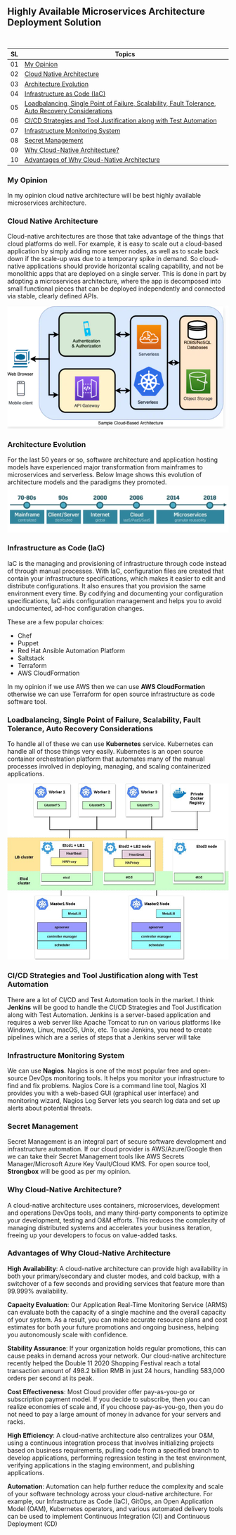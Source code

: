 ## <p align=left> Highly Available Microservices Architecture Deployment Solution <br> <br> </p> 

| **SL** | **Topics** |
| --- | --- |
| 01 | [My Opinion](#01) |
| 02 | [Cloud Native Architecture](#02) |
| 03 | [Architecture Evolution](#03) |
| 04 | [Infrastructure as Code (IaC)](#04)  |
| 05 | [Loadbalancing, Single Point of Failure, Scalability, Fault Tolerance, Auto Recovery Considerations](#05) |
| 06 | [CI/CD Strategies and Tool Justification along with Test Automation](#06)|
| 07 | [Infrastructure Monitoring System](#07)|
| 08 | [Secret Management](#08)|
| 09 | [Why Cloud-Native Architecture?](#09)|
| 10 | [Advantages of Why Cloud-Native Architecture](#10)|

### <a name="01">My Opinion</a>
In my opinion cloud native architecture will be best highly available microservices architecture.

### <a name="02">Cloud Native Architecture</a>
Cloud-native architectures are those that take advantage of the things that cloud platforms do well. For example, it is easy to scale out a cloud-based application by simply adding more server nodes, as well as to scale back down if the scale-up was due to a temporary spike in demand. So cloud-native applications should provide horizontal scaling capability, and not be monolithic apps that are deployed on a single server. This is done in part by adopting a microservices architecture, where the app is decomposed into small functional pieces that can be deployed independently and connected via stable, clearly defined APIs.   

<img src= "https://github.com/Shadikul-Islam/DevOps-Test/blob/master/Task-03/Images/Image1.png" alt="Cloud Native Architecture">

### <a name="03">Architecture Evolution</a>
For the last 50 years or so, software architecture and application hosting models have experienced major transformation from mainframes to microservices and serverless.
Below Image shows this evolution of architecture models and the paradigms they promoted.
<img src= "https://github.com/Shadikul-Islam/DevOps-Test/blob/master/Task-03/Images/Image2.png" alt="Cloud Native Architecture">

### <a name="04">Infrastructure as Code (IaC)</a>
IaC is the managing and provisioning of infrastructure through code instead of through manual processes.
With IaC, configuration files are created that contain your infrastructure specifications, which makes it easier to edit and distribute configurations. It also ensures that you provision the same environment every time. By codifying and documenting your configuration specifications, IaC aids configuration management and helps you to avoid undocumented, ad-hoc configuration changes.

These are a few popular choices:
- Chef
- Puppet
- Red Hat Ansible Automation Platform
- Saltstack
- Terraform 
- AWS CloudFormation

In my opinion if we use AWS then we can use **AWS CloudFormation** otherwise we can use Terraform for open source infrastructure as code software tool.

### <a name="05">Loadbalancing, Single Point of Failure, Scalability, Fault Tolerance, Auto Recovery Considerations</a>
To handle all of these we can use **Kubernetes** service. Kubernetes can handle all of those things very easily. Kubernetes is an open source container orchestration platform that automates many of the manual processes involved in deploying, managing, and scaling containerized applications.

<img src= "https://github.com/Shadikul-Islam/DevOps-Test/blob/master/Task-03/Images/Image3.png" alt="Cloud Native Architecture">

### <a name="06">CI/CD Strategies and Tool Justification along with Test Automation</a>
There are a lot of CI/CD and Test Automation tools in the market. I think **Jenkins** will be good to handle the CI/CD Strategies and Tool Justification along with Test Automation. Jenkins is a server-based application and requires a web server like Apache Tomcat to run on various platforms like Windows, Linux, macOS, Unix, etc. To use Jenkins, you need to create pipelines which are a series of steps that a Jenkins server will take

### <a name="07">Infrastructure Monitoring System</a>
We can use **Nagios**. Nagios is one of the most popular free and open-source DevOps monitoring tools. It helps you monitor your infrastructure to find and fix problems. Nagios Core is a command line tool, Nagios XI provides you with a web-based GUI (graphical user interface) and monitoring wizard, Nagios Log Server lets you search log data and set up alerts about potential threats.

### <a name="08">Secret Management</a>
Secret Management is an integral part of secure software development and infrastructure automation. If our cloud provider is AWS/Azure/Google then we can take their Secret Management tools like AWS Secrets Manager/Microsoft Azure Key Vault/Cloud KMS. For open source tool, **Strongbox** will be good as per my opinion.

### <a name="09">Why Cloud-Native Architecture?</a>
A cloud-native architecture uses containers, microservices, development and operations DevOps tools, and many third-party components to optimize your development, testing and O&M efforts. This reduces the complexity of managing distributed systems and accelerates your business iteration, freeing up your developers to focus on value-added tasks.

### <a name="10">Advantages of Why Cloud-Native Architecture</a>
**High Availability**: A cloud-native architecture can provide high availability in both your primary/secondary and cluster modes, and cold backup, with a switchover of a few seconds and providing services that feature more than 99.999% availability.

**Capacity Evaluation**: Our Application Real-Time Monitoring Service (ARMS) can evaluate both the capacity of a single machine and the overall capacity of your system. As a result, you can make accurate resource plans and cost estimates for both your future promotions and ongoing business, helping you autonomously scale with confidence.

**Stability Assurance**: If your organization holds regular promotions, this can cause peaks in demand across your network. Our cloud-native architecture recently helped the Double 11 2020 Shopping Festival reach a total transaction amount of 498.2 billion RMB in just 24 hours, handling 583,000 orders per second at its peak.

**Cost Effectiveness**: Most Cloud provider offer pay-as-you-go or subscription payment model. If you decide to subscribe, then you can realize economies of scale and, if you choose pay-as-you-go, then you do not need to pay a large amount of money in advance for your servers and racks.

**High Efficiency**: A cloud-native architecture also centralizes your O&M, using a continuous integration process that involves initializing projects based on business requirements, pulling code from a specified branch to develop applications, performing regression testing in the test environment, verifying applications in the staging environment, and publishing applications.

**Automation**: Automation can help further reduce the complexity and scale of your software technology across your cloud-native architecture. For example, our Infrastructure as Code (IaC), GitOps, an Open Application Model (OAM), Kubernetes operators, and various automated delivery tools can be used to implement Continuous Integration (CI) and Continuous Deployment (CD)





